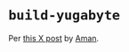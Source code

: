 # `build-yugabyte`

Per [this X post](https://x.com/amannijhawan/status/1875026931265253772) by [Aman](https://x.com/amannijhawan).

